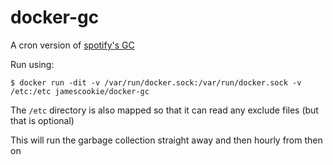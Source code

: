 # docker-gc
A cron version of [spotify's GC](https://hub.docker.com/r/spotify/docker-gc/)

Run using:

    $ docker run -dit -v /var/run/docker.sock:/var/run/docker.sock -v /etc:/etc jamescookie/docker-gc

The `/etc` directory is also mapped so that it can read any exclude files (but that is optional)

This will run the garbage collection straight away and then hourly from then on
